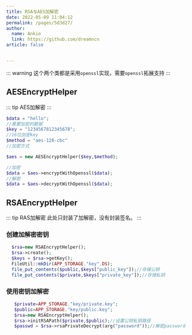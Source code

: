 ```yaml
---
title: RSA与AES加解密
date: 2022-05-09 11:04:12
permalink: /pages/5d3d27/
author: 
  name: Ankio
  link: https://github.com/dreamncn
article: false


---
```


::: warning
这个两个类都是采用`openssl`实现，需要`openssl`拓展支持
:::

## AESEncryptHelper
::: tip AES加解密
:::

```php
$data = "hello";
//需要加密的数据
$key = "1234567812345678";
//16位加密key
$method = "aes-128-cbc"
//加密方式

$aes = new AESEncryptHelper($key,$method);

//加密
$data = $aes->encryptWithOpenssl($data);
//解密
$data = $aes->decryptWithOpenssl($data);
```

## RSAEncryptHelper
::: tip RAS加解密
此处只封装了加解密，没有封装签名。
:::
### 创建加解密密钥
```php
  $rsa=new RSAEncryptHelper();
  $rsa->create();
  $keys = $rsa->getKey();
  FileUtil::mkDir(APP_STORAGE."key".DS);
  file_put_contents($public,$keys["public_key"]);//存储公钥
  file_put_contents($private,$keys["private_key"]);//存储私钥
```

### 使用密钥加解密
```php
   $private=APP_STORAGE."key/private.key";
   $public=APP_STORAGE."key/public.key";
   $rsa=new RSAEncryptHelper();
   $rsa->initRSAPath($private,$public);//设置公钥私钥路径
   $passwd = $rsa->rsaPrivateDecrypt(arg("password"));//解密password
```